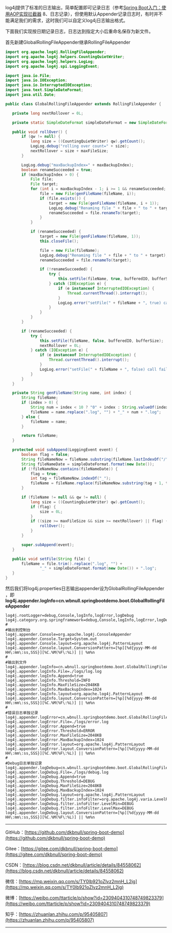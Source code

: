 log4j提供了标准的日志输出，简单配置即可记录日志（参考[Spring Boot入门：使用AOP实现拦截器](https://blog.csdn.net/dkbnull/article/details/82847647) 8、日志记录），但使用默认Appender记录日志时，有时并不能满足我们的需求，这时我们可以自定义log4j日志输出格式。

下面我们实现按日期记录日志，日志达到指定大小后重命名保存为新文件。

首先新建GlobalRollingFileAppender继承RollingFileAppender

 ~~~java
import org.apache.log4j.RollingFileAppender;
import org.apache.log4j.helpers.CountingQuietWriter;
import org.apache.log4j.helpers.LogLog;
import org.apache.log4j.spi.LoggingEvent;

import java.io.File;
import java.io.IOException;
import java.io.InterruptedIOException;
import java.text.SimpleDateFormat;
import java.util.Date;

public class GlobalRollingFileAppender extends RollingFileAppender {

    private long nextRollover = 0L;

    private static SimpleDateFormat simpleDateFormat = new SimpleDateFormat("yyyyMMdd");

    public void rollOver() {
        if (qw != null) {
            long size = ((CountingQuietWriter) qw).getCount();
            LogLog.debug("rolling over count=" + size);
            nextRollover = size + maxFileSize;
        }

        LogLog.debug("maxBackupIndex=" + maxBackupIndex);
        boolean renameSucceeded = true;
        if (maxBackupIndex > 0) {
            File file;
            File target;
            for (int i = maxBackupIndex - 1; i >= 1 && renameSucceeded; i--) {
                file = new File(genFileName(fileName, i));
                if (file.exists()) {
                    target = new File(genFileName(fileName, i + 1));
                    LogLog.debug("Renaming file " + file + " to " + target);
                    renameSucceeded = file.renameTo(target);
                }
            }

            if (renameSucceeded) {
                target = new File(genFileName(fileName, 1));
                this.closeFile();

                file = new File(fileName);
                LogLog.debug("Renaming file " + file + " to " + target);
                renameSucceeded = file.renameTo(target);

                if (!renameSucceeded) {
                    try {
                        this.setFile(fileName, true, bufferedIO, bufferSize);
                    } catch (IOException e) {
                        if (e instanceof InterruptedIOException) {
                            Thread.currentThread().interrupt();
                        }
                        LogLog.error("setFile(" + fileName + ", true) call failed.", e);
                    }
                }
            }
        }

        if (renameSucceeded) {
            try {
                this.setFile(fileName, false, bufferedIO, bufferSize);
                nextRollover = 0L;
            } catch (IOException e) {
                if (e instanceof InterruptedIOException) {
                    Thread.currentThread().interrupt();
                }
                LogLog.error("setFile(" + fileName + ", false) call failed.", e);
            }
        }
    }

    private String genFileName(String name, int index) {
        String fileName;
        if (index > 0) {
            String num = index < 10 ? "0" + index : String.valueOf(index);
            fileName = name.replace(".log", "") + "_" + num + ".log";
        } else {
            fileName = name;
        }

        return fileName;
    }

    protected void subAppend(LoggingEvent event) {
        boolean flag = false;
        String fileNameNow = fileName.substring(fileName.lastIndexOf("/"));
        String fileNameDate = simpleDateFormat.format(new Date());
        if (!fileNameNow.contains(fileNameDate)) {
            flag = true;
            int tag = fileNameNow.indexOf("_");
            fileName = fileName.replace(fileNameNow.substring(tag + 1, tag + 9), fileNameDate);
        }

        if (fileName != null && qw != null) {
            long size = ((CountingQuietWriter) qw).getCount();
            if (flag) {
                size = 0L;
            }
            if ((size >= maxFileSize && size >= nextRollover) || flag) {
                rollOver();
            }
        }

        super.subAppend(event);
    }

    public void setFile(String file) {
        fileName = file.trim().replace(".log", "") +
                "_" + simpleDateFormat.format(new Date()) + ".log";
    }
}
 ~~~

然后我们将log4j.properties日志输出appender设为GlobalRollingFileAppender ，即**log4j.appender.logInfo=cn.wbnull.springbootdemo.boot.GlobalRollingFileAppender**

~~~properties
log4j.rootLogger=debug,Console,logInfo,logError,logDebug
log4j.category.org.springframework=debug,Console,logInfo,logError,logDebug
#
#输出到控制台
log4j.appender.Console=org.apache.log4j.ConsoleAppender
log4j.appender.Console.Target=System.out
log4j.appender.Console.layout=org.apache.log4j.PatternLayout
log4j.appender.Console.layout.ConversionPattern=[%p][%d{yyyy-MM-dd HH\:mm\:ss,SSS}][%C.%M(%F\:%L)] || %m%n
#
#输出到文件
log4j.appender.logInfo=cn.wbnull.springbootdemo.boot.GlobalRollingFileAppender
log4j.appender.logInfo.File=./logs/log.log
log4j.appender.logInfo.Append=true
log4j.appender.logInfo.Threshold=INFO
log4j.appender.logInfo.MaxFileSize=2048KB
log4j.appender.logInfo.MaxBackupIndex=1024
log4j.appender.logInfo.layout=org.apache.log4j.PatternLayout
log4j.appender.logInfo.layout.ConversionPattern=[%p][%d{yyyy-MM-dd HH\:mm\:ss,SSS}][%C.%M(%F\:%L)] || %m%n
#
#错误日志单独记录
log4j.appender.logError=cn.wbnull.springbootdemo.boot.GlobalRollingFileAppender
log4j.appender.logError.File=./logs/error.log
log4j.appender.logError.Append=true
log4j.appender.logError.Threshold=ERROR
log4j.appender.logError.MaxFileSize=2048KB
log4j.appender.logError.MaxBackupIndex=1024
log4j.appender.logError.layout=org.apache.log4j.PatternLayout
log4j.appender.logError.layout.ConversionPattern=[%p][%d{yyyy-MM-dd HH\:mm\:ss,SSS}][%C.%M(%F\:%L)] || %m%n
#
#Debug日志单独记录
log4j.appender.logDebug=cn.wbnull.springbootdemo.boot.GlobalRollingFileAppender
log4j.appender.logDebug.File=./logs/debug.log
log4j.appender.logDebug.Append=true
log4j.appender.logDebug.Threshold=DEBUG
log4j.appender.logDebug.MaxFileSize=2048KB
log4j.appender.logDebug.MaxBackupIndex=1024
log4j.appender.logDebug.layout=org.apache.log4j.PatternLayout
log4j.appender.logDebug.filter.infoFilter=org.apache.log4j.varia.LevelRangeFilter
log4j.appender.logDebug.filter.infoFilter.LevelMin=DEBUG
log4j.appender.logDebug.filter.infoFilter.LevelMax=DEBUG
log4j.appender.logDebug.layout.ConversionPattern=[%p][%d{yyyy-MM-dd HH\:mm\:ss,SSS}][%C.%M(%F\:%L)] || %m%n
~~~



---

GitHub：[https://github.com/dkbnull/spring-boot-demo](https://github.com/dkbnull/spring-boot-demo)

Gitee：[https://gitee.com/dkbnull/spring-boot-demo](https://gitee.com/dkbnull/spring-boot-demo)

CSDN：[https://blog.csdn.net/dkbnull/article/details/84558062](https://blog.csdn.net/dkbnull/article/details/84558062)

微信：[https://mp.weixin.qq.com/s/TY0lb921oZlvz2mnH_L2jg](https://mp.weixin.qq.com/s/TY0lb921oZlvz2mnH_L2jg)

微博：[https://weibo.com/ttarticle/p/show?id=2309404310748749823379](https://weibo.com/ttarticle/p/show?id=2309404310748749823379)

知乎：[https://zhuanlan.zhihu.com/p/95405807](https://zhuanlan.zhihu.com/p/95405807)

---